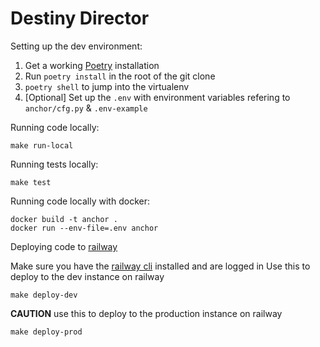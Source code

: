 # Destiny Director

Setting up the dev environment:

1. Get a working [Poetry](https://python-poetry.org/) installation
2. Run `poetry install` in the root of the git clone
3. `poetry shell` to jump into the virtualenv
4. [Optional] Set up the `.env` with environment variables refering to `anchor/cfg.py` & `.env-example`

Running code locally:

```
make run-local
```

Running tests locally:

```
make test
```

Running code locally with docker:

```
docker build -t anchor .
docker run --env-file=.env anchor
```

Deploying code to [railway](https://railway.app/)

Make sure you have the [railway cli](https://docs.railway.app/develop/cli) installed and are logged in
Use this to deploy to the dev instance on railway
```
make deploy-dev
```

**CAUTION** use this to deploy to the production instance on railway
```
make deploy-prod
```
